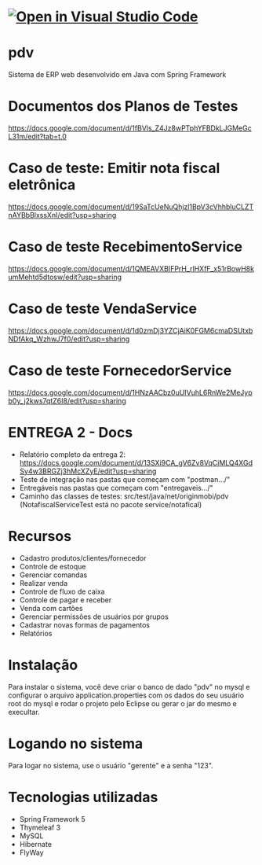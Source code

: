 [![Open in Visual Studio Code](https://classroom.github.com/assets/open-in-vscode-2e0aaae1b6195c2367325f4f02e2d04e9abb55f0b24a779b69b11b9e10269abc.svg)](https://classroom.github.com/online_ide?assignment_repo_id=19413166&assignment_repo_type=AssignmentRepo)
=======
# pdv
Sistema de ERP web desenvolvido em Java com Spring Framework 

# Documentos dos Planos de Testes
https://docs.google.com/document/d/1fBVls_Z4Jz8wPTphYFBDkLJGMeGcL31m/edit?tab=t.0

# Caso de teste: Emitir nota fiscal eletrônica
https://docs.google.com/document/d/19SaTcUeNuQhjzl1BpV3cVhhbluCLZTnAYBbBlxssXnI/edit?usp=sharing

# Caso de teste RecebimentoService
https://docs.google.com/document/d/1QMEAVXBIFPrH_rlHXfF_x51rBowH8kumMehtd5dtosw/edit?usp=sharing

# Caso de teste VendaService
https://docs.google.com/document/d/1d0zmDj3YZCjAiK0FGM6cmaDSUtxbNDfAkq_WzhwJ7f0/edit?usp=sharing

# Caso de teste FornecedorService
https://docs.google.com/document/d/1HNzAACbz0uUIVuhL6RnWe2MeJypb0y_j2kws7qtZ6I8/edit?usp=sharing

# ENTREGA 2 - Docs
- Relatório completo da entrega 2:
https://docs.google.com/document/d/13SXi9CA_gV6Zv8VqCjMLQ4XGdSy4w3BRGZj3hMcXZyE/edit?usp=sharing
- Teste de integração nas pastas que começam com "postman.../"
- Entregáveis nas pastas que começam com "entregaveis.../"
- Caminho das classes de testes: src/test/java/net/originmobi/pdv (NotafiscalServiceTest está no pacote service/notafical)

# Recursos
- Cadastro produtos/clientes/fornecedor
- Controle de estoque
- Gerenciar comandas
- Realizar venda
- Controle de fluxo de caixa
- Controle de pagar e receber
- Venda com cartões
- Gerenciar permissões de usuários por grupos
- Cadastrar novas formas de pagamentos
- Relatórios

# Instalação
Para instalar o sistema, você deve criar o banco de dado "pdv" no mysql e configurar o arquivo application.properties
com os dados do seu usuário root do mysql e rodar o projeto pelo Eclipse ou gerar o jar do mesmo e execultar.

# Logando no sistema
Para logar no sistema, use o usuário "gerente" e a senha "123".

# Tecnologias utilizadas
- Spring Framework 5
- Thymeleaf 3
- MySQL
- Hibernate
- FlyWay
